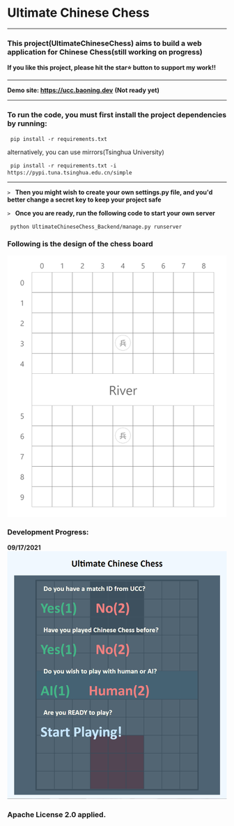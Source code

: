 # Ultimate Chinese Chess
****

### This project(UltimateChineseChess) aims to build a web application for Chinese Chess(still working on progress) 
**If you like this project, please hit the star⭐ button to support my work!!**
****
**Demo site: https://ucc.baoning.dev** **(Not ready yet)**
****
### To run the code, you must first install the project dependencies by running:
     pip install -r requirements.txt
alternatively, you can use mirrors(Tsinghua University)     

     pip install -r requirements.txt -i https://pypi.tuna.tsinghua.edu.cn/simple
****
`>
`
**Then you might wish to create your own settings.py file, and you'd better change a secret key to keep your project safe**     

`>
`
**Once you are ready, run the following code to start your own server**

     python UltimateChineseChess_Backend/manage.py runserver

### Following is the design of the chess board
![Design](./design.png)

### Development Progress:
**09/17/2021**
![Dev Progress](./progress.png)

### Apache License 2.0 applied.
